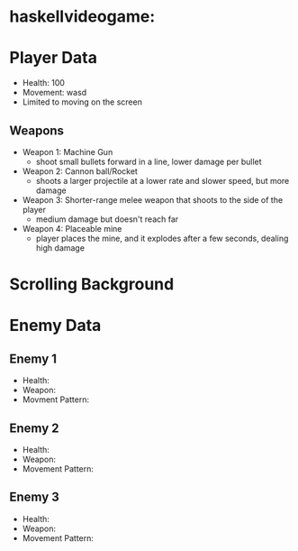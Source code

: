 # haskellvideogame: 

# Player Data
- Health: 100
- Movement: wasd
- Limited to moving on the screen

## Weapons
- Weapon 1: Machine Gun
  - shoot small bullets forward in a line, lower damage per bullet
- Weapon 2: Cannon ball/Rocket
  - shoots a larger projectile at a lower rate and slower speed, but more damage
- Weapon 3: Shorter-range melee weapon that shoots to the side of the player
  - medium damage but doesn't reach far
- Weapon 4: Placeable mine
  - player places the mine, and it explodes after a few seconds, dealing high damage

# Scrolling Background

# Enemy Data

## Enemy 1
- Health:
- Weapon:
- Movment Pattern:

## Enemy 2
- Health:
- Weapon:
- Movement Pattern:

## Enemy 3
- Health: 
- Weapon:
- Movement Pattern:

